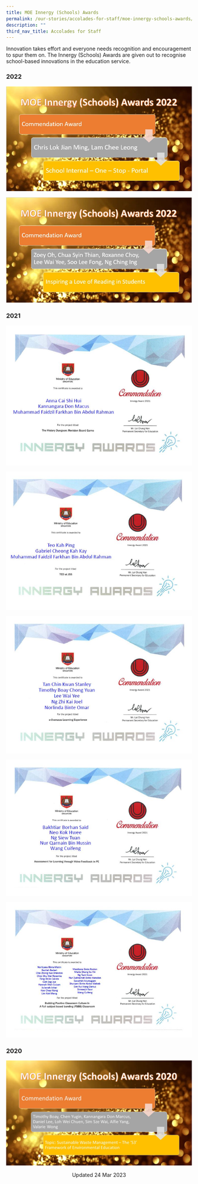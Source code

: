 ```yaml
---
title: MOE Innergy (Schools) Awards
permalink: /our-stories/accolades-for-staff/moe-innergy-schools-awards/
description: ""
third_nav_title: Accolades for Staff
---
```

Innovation takes effort and everyone needs recognition and encouragement to spur them on. The Innergy (Schools) Awards are given out to recognise school-based innovations in the education service.

### 2022
![](/images/Innergy%20Award%202022%201.jpg)

![](/images/innergy%20award%202022%203.JPG)

### 2021

![](/images/Innergy%201.jpg)

![](/images/Innergy%202.jpg)

![](/images/Innergy%203.jpg)

![](/images/Innergy%204.jpg)

![](/images/Innergy%205.jpg)

### 2020

![](/images/INNERGY%202020.jpg)

<center> Updated 24 Mar 2023 </center>